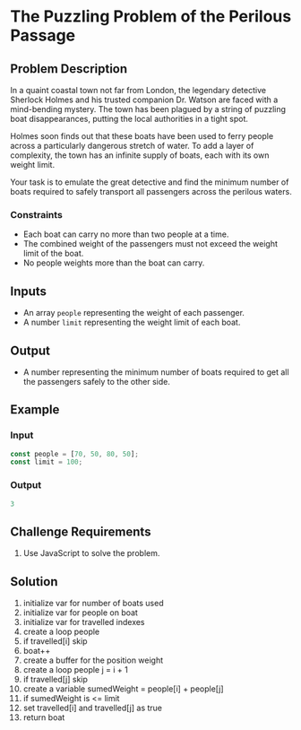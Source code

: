 # The Puzzling Problem of the Perilous Passage

## Problem Description

In a quaint coastal town not far from London, the legendary detective Sherlock Holmes and his trusted companion Dr. Watson are faced with a mind-bending mystery. The town has been plagued by a string of puzzling boat disappearances, putting the local authorities in a tight spot.

Holmes soon finds out that these boats have been used to ferry people across a particularly dangerous stretch of water. To add a layer of complexity, the town has an infinite supply of boats, each with its own weight limit.

Your task is to emulate the great detective and find the minimum number of boats required to safely transport all passengers across the perilous waters.

### Constraints

- Each boat can carry no more than two people at a time.
- The combined weight of the passengers must not exceed the weight limit of the boat.
- No people weights more than the boat can carry.

## Inputs

- An array `people` representing the weight of each passenger.
- A number `limit` representing the weight limit of each boat.

## Output

- A number representing the minimum number of boats required to get all the passengers safely to the other side.

## Example

### Input

```javascript
const people = [70, 50, 80, 50];
const limit = 100;
```

### Output

```javascript
3
```

## Challenge Requirements

1. Use JavaScript to solve the problem.

## Solution

1. initialize var for number of boats used
2. initialize var for people on boat
3. initialize var for travelled indexes
4. create a loop people
5. if travelled[i] skip
6. boat++
7. create a buffer for the position weight
8. create a loop people j = i + 1
9. if travelled[j] skip
10. create a variable sumedWeight = people[i] + people[j]
11. if sumedWeight is <= limit
   1. set travelled[i] and travelled[j] as true
12. return boat